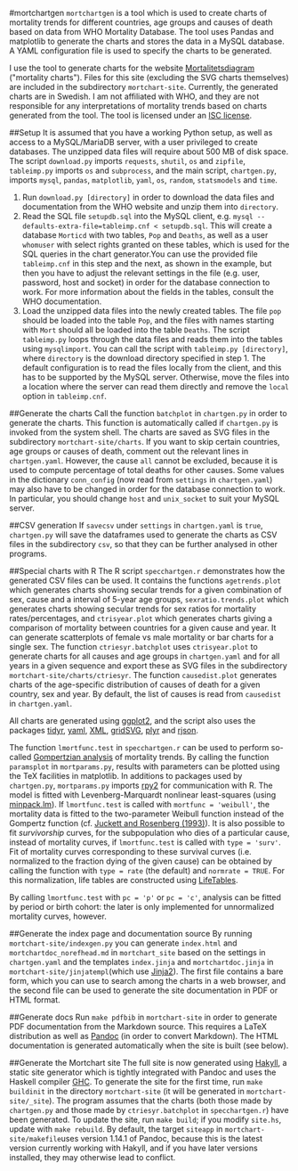 #mortchartgen
`mortchartgen` is a tool which is used to create charts of mortality trends for different countries, age groups and causes of death based on data from WHO Mortality Database. The tool uses Pandas and matplotlib to generate the charts and stores the data in a MySQL database. A YAML configuration file is used to specify the charts to be generated.

I use the tool to generate charts for the website [Mortalitetsdiagram](http://mortchart.klpn.se) ("mortality charts"). Files for this site (excluding the SVG charts themselves) are included in the subdirectory `mortchart-site`. Currently, the generated charts are in Swedish. I am not affiliated with WHO, and they are not responsible for any interpretations of mortality trends based on charts generated from the tool. The tool is licensed under an [ISC license](LICENSE).

##Setup
It is assumed that you have a working Python setup, as well as access to a MySQL/MariaDB server, with a user privileged to create databases. The unzipped data files will require about 500 MB of disk space. The script `download.py` imports `requests`, `shutil`, `os` and `zipfile`, `tableimp.py` imports `os` and `subprocess`, and the main script, `chartgen.py`, imports `mysql`, `pandas`, `matplotlib`, `yaml`, `os`, `random`, `statsmodels` and `time`.

1. Run `download.py [directory]` in order to download the data files and documentation from the WHO website and unzip them into `directory`.
2. Read the SQL file `setupdb.sql` into the MySQL client, e.g. `mysql --defaults-extra-file=tableimp.cnf < setupdb.sql`. This will create a database `Morticd` with two tables, `Pop` and `Deaths`, as well as a user `whomuser` with select rights granted on these tables, which is used for the SQL queries in the chart generator.You can use the provided file `tableimp.cnf` in this step and the next, as shown in the example, but then you have to adjust the relevant settings in the file (e.g. user, password, host and socket) in order for the database connection to work.  For more information about the fields in the tables, consult the WHO documentation.
3. Load the unzipped data files into the newly created tables. The file `pop` should be loaded into the table `Pop`, and the files with names starting with `Mort` should all be loaded into the table `Deaths`. The script `tableimp.py` loops through the data files and reads them into the tables using `mysqlimport`. You can call the script with `tableimp.py [directory]`, where `directory` is the download directory specified in step 1. The default configuration is to read the files locally from the client, and this has to be supported by the MySQL server. Otherwise, move the files into a location where the server can read them directly and remove the `local` option in `tableimp.cnf`.

##Generate the charts
Call the function `batchplot` in `chartgen.py` in order to generate the charts. This function is automatically called if `chartgen.py` is invoked from the system shell. The charts are saved as SVG files in the subdirectory `mortchart-site/charts`. If you want to skip certain countries, age groups or causes of death, comment out the relevant lines in `chartgen.yaml`. However, the cause `all` cannot be excluded, because it is used to compute percentage of total deaths for other causes. Some values in the dictionary `conn_config` (now read from `settings` in `chartgen.yaml`) may also have to be changed in order for the database connection to work. In particular, you should change `host` and `unix_socket` to suit your MySQL server.

##CSV generation
If `savecsv` under `settings` in `chartgen.yaml` is `true`, `chartgen.py` will save the dataframes used to generate the charts as CSV files in the subdirectory `csv`, so that they can be further analysed in other programs.

##Special charts with R
The R script `specchartgen.r` demonstrates how the generated CSV files can be used. It contains the functions `agetrends.plot` which generates charts showing secular trends for a given combination of sex, cause and a interval of 5-year age groups, `sexratio.trends.plot` which generates charts showing secular trends for sex ratios for mortality rates/percentages, and `ctrisyear.plot` which generates charts giving a comparison of mortality between countries for a given cause and year. It can generate scatterplots of female vs male mortality or bar charts for a single sex. The function `ctriesyr.batchplot` uses `ctrisyear.plot` to generate charts for all causes and age groups in `chartgen.yaml` and for all years in a given sequence and export these as SVG files in the subdirectory `mortchart-site/charts/ctriesyr`. The function `causedist.plot` generates charts of the age-specific distribution of causes of death for a given country, sex and year. By default, the list of causes is read from `causedist` in `chartgen.yaml`.

All charts are generated using [ggplot2](https://github.com/hadley/ggplot2), and the script also uses the packages [tidyr](https://github.com/hadley/tidyr),  [yaml](http://cran.r-project.org/web/packages/yaml), [XML](http://cran.r-project.org/web/packages/XML), [gridSVG](https://sjp.co.nz/projects/gridsvg), [plyr](https://github.com/hadley/plyr) and [rjson](http://cran.r-project.org/web/packages/rjson).

The function `lmortfunc.test` in `specchartgen.r` can be used to perform so-called [Gompertzian analysis](http://www.ncbi.nlm.nih.gov/pubmed/2002696) of mortality trends. By calling the function `paramsplot` in `mortparams.py`, results with parameters can be plotted using the TeX facilities in matplotlib. In additions to packages used by `chartgen.py`, `mortparams.py` imports [rpy2](http://rpy.sourceforge.net/) for communication with R. The model is fitted with Levenberg-Marquardt nonlinear least-squares (using [minpack.lm](http://cran.r-project.org/web/packages/minpack.lm)). If `lmortfunc.test` is called with `mortfunc = 'weibull'`, the mortality data is fitted to the two-parameter Weibull function instead of the Gompertz function (cf. [Juckett and Rosenberg (1993)](http://www.ncbi.nlm.nih.gov/pubmed/8377524)). It is also possible to fit *survivorship* curves, for the subpopulation who dies of a particular cause, instead of mortality curves, if `lmortfunc.test` is called with `type = 'surv'`. Fit of mortality curves corresponding to these survival curves (i.e. normalized to the fraction dying of the given cause) can be obtained by calling the function with `type = rate` (the default) and `normrate = TRUE`. For this normalization, life tables are constructed using [LifeTables](http://cran.r-project.org/web/packages/LifeTables).

By calling `lmortfunc.test` with `pc = 'p'` or `pc = 'c'`, analysis can be fitted by period or birth cohort: the later is only implemented for unnormalized mortality curves, however.

##Generate the index page and documentation source
By running `mortchart-site/indexgen.py` you can generate `index.html` and `mortchartdoc_norefhead.md` in `mortchart_site` based on the settings in `chartgen.yaml` and the templates `index.jinja` and `mortchartdoc.jinja` in `mortchart-site/jinjatempl`(which use [Jinja2](https://github.com/mitsuhiko/jinja2)). The first file contains a bare form, which you can use to search among the charts in a web browser, and the second file can be used to generate the site documentation in PDF or HTML format. 

##Generate docs
Run `make pdfbib` in `mortchart-site` in order to generate PDF documentation from the Markdown source. This requires a LaTeX distribution as well as [Pandoc](https://github.com/jgm/pandoc) (in order to convert Markdown). The HTML documentation is generated automatically when the site is built (see below).

##Generate the Mortchart site
The full site is now generated using [Hakyll](http://github.com/jaspervdj/hakyll), a static site generator which is tightly integrated with Pandoc and uses the Haskell compiler [GHC](http://www.haskell.org/ghc/). To generate the site for the first time, run `make buildinit` in the directory `mortchart-site` (it will be generated in `mortchart-site/_site`). The program assumes that the charts (both those made by `chartgen.py` and those made by `ctriesyr.batchplot` in  `specchartgen.r`) have been generated. To update the site, run `make build`; if you modify `site.hs`, update with `make rebuild`. By default, the target `siteapp` in  `mortchart-site/makefile`uses version 1.14.1 of Pandoc, because this is the latest version currently working with Hakyll, and if you have later versions installed, they may otherwise lead to conflict.

